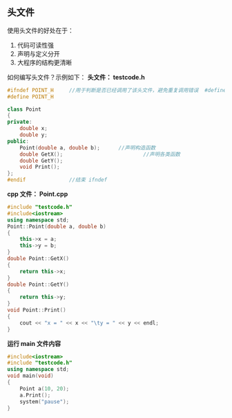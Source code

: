 ## 头文件
使用头文件的好处在于：
1. 代码可读性强
2. 声明与定义分开
3. 大程序的结构更清晰

如何编写头文件？示例如下：
**头文件： testcode.h**
``` cpp
#ifndef POINT_H		//用于判断是否已经调用了该头文件，避免重复调用错误  #define 保护
#define POINT_H

class Point
{
private:
	double x;
	double y;
public:
	Point(double a, double b);		//声明构造函数
	double GetX();							//声明各类函数
	double GetY();
	void Print();
};
#endif				//结束 ifndef
```
**cpp 文件： Point.cpp**
``` cpp
#include "testcode.h"
#include<iostream>
using namespace std;
Point::Point(double a, double b)
{
	this->x = a;
	this->y = b;
}
double Point::GetX()
{
	return this->x;
}
double Point::GetY()
{
	return this->y;
}
void Point::Print()
{
	cout << "x = " << x << "\ty = " << y << endl;
}
```
**运行 main 文件内容**
``` cpp
#include<iostream>
#include "testcode.h"
using namespace std;
void main(void)
{
	Point a(10, 20);
	a.Print();
	system("pause");
}
```